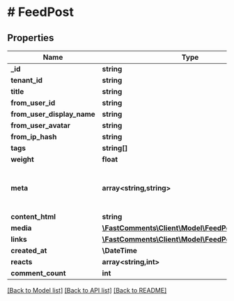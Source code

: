 # # FeedPost

## Properties

Name | Type | Description | Notes
------------ | ------------- | ------------- | -------------
**_id** | **string** |  |
**tenant_id** | **string** |  |
**title** | **string** |  | [optional]
**from_user_id** | **string** |  | [optional]
**from_user_display_name** | **string** |  | [optional]
**from_user_avatar** | **string** |  | [optional]
**from_ip_hash** | **string** |  | [optional]
**tags** | **string[]** |  | [optional]
**weight** | **float** |  | [optional]
**meta** | **array<string,string>** | Construct a type with a set of properties K of type T | [optional]
**content_html** | **string** |  | [optional]
**media** | [**\FastComments\Client\Model\FeedPostMediaItem[]**](FeedPostMediaItem.md) |  | [optional]
**links** | [**\FastComments\Client\Model\FeedPostLink[]**](FeedPostLink.md) |  | [optional]
**created_at** | **\DateTime** |  |
**reacts** | **array<string,int>** |  | [optional]
**comment_count** | **int** |  | [optional]

[[Back to Model list]](../../README.md#models) [[Back to API list]](../../README.md#endpoints) [[Back to README]](../../README.md)

